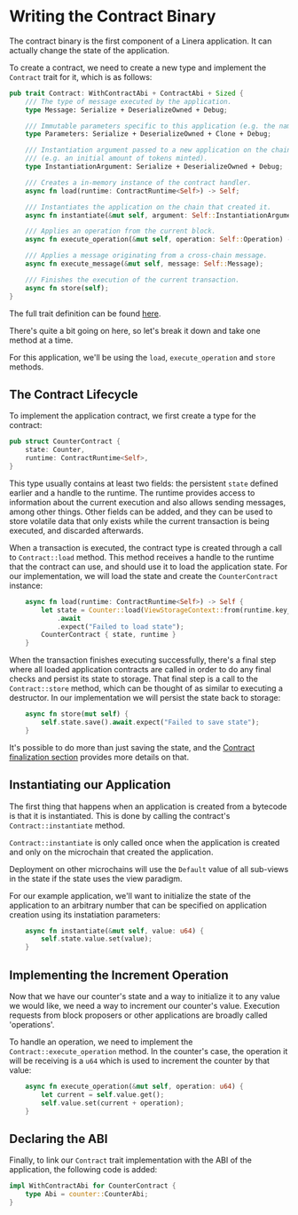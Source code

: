 # Writing the Contract Binary

The contract binary is the first component of a Linera application. It can
actually change the state of the application.

To create a contract, we need to create a new type and implement the `Contract`
trait for it, which is as follows:

```rust
pub trait Contract: WithContractAbi + ContractAbi + Sized {
    /// The type of message executed by the application.
    type Message: Serialize + DeserializeOwned + Debug;

    /// Immutable parameters specific to this application (e.g. the name of a token).
    type Parameters: Serialize + DeserializeOwned + Clone + Debug;

    /// Instantiation argument passed to a new application on the chain that created it
    /// (e.g. an initial amount of tokens minted).
    type InstantiationArgument: Serialize + DeserializeOwned + Debug;

    /// Creates a in-memory instance of the contract handler.
    async fn load(runtime: ContractRuntime<Self>) -> Self;

    /// Instantiates the application on the chain that created it.
    async fn instantiate(&mut self, argument: Self::InstantiationArgument);

    /// Applies an operation from the current block.
    async fn execute_operation(&mut self, operation: Self::Operation) -> Self::Response;

    /// Applies a message originating from a cross-chain message.
    async fn execute_message(&mut self, message: Self::Message);

    /// Finishes the execution of the current transaction.
    async fn store(self);
}
```

The full trait definition can be found
[here](https://github.com/linera-io/linera-protocol/blob/2ada2e77e6a2f3dfa3bd32f4dc609bdadd0fbf3a/linera-sdk/src/lib.rs).

There's quite a bit going on here, so let's break it down and take one method at
a time.

For this application, we'll be using the `load`, `execute_operation` and `store`
methods.

## The Contract Lifecycle

To implement the application contract, we first create a type for the contract:

```rust
pub struct CounterContract {
    state: Counter,
    runtime: ContractRuntime<Self>,
}
```

This type usually contains at least two fields: the persistent `state` defined
earlier and a handle to the runtime. The runtime provides access to information
about the current execution and also allows sending messages, among other
things. Other fields can be added, and they can be used to store volatile data
that only exists while the current transaction is being executed, and discarded
afterwards.

When a transaction is executed, the contract type is created through a call to
`Contract::load` method. This method receives a handle to the runtime that the
contract can use, and should use it to load the application state. For our
implementation, we will load the state and create the `CounterContract`
instance:

```rust
    async fn load(runtime: ContractRuntime<Self>) -> Self {
        let state = Counter::load(ViewStorageContext::from(runtime.key_value_store()))
            .await
            .expect("Failed to load state");
        CounterContract { state, runtime }
    }
```

When the transaction finishes executing successfully, there's a final step where
all loaded application contracts are called in order to do any final checks and
persist its state to storage. That final step is a call to the `Contract::store`
method, which can be thought of as similar to executing a destructor. In our
implementation we will persist the state back to storage:

```rust
    async fn store(mut self) {
        self.state.save().await.expect("Failed to save state");
    }
```

It's possible to do more than just saving the state, and the
[Contract finalization section](en_US/developers/advanced_topics/contract_finalize.md)
provides more details on that.

## Instantiating our Application

The first thing that happens when an application is created from a bytecode is
that it is instantiated. This is done by calling the contract's
`Contract::instantiate` method.

`Contract::instantiate` is only called once when the application is created and
only on the microchain that created the application.

Deployment on other microchains will use the `Default` value of all sub-views in
the state if the state uses the view paradigm.

For our example application, we'll want to initialize the state of the
application to an arbitrary number that can be specified on application creation
using its instatiation parameters:

```rust
    async fn instantiate(&mut self, value: u64) {
        self.state.value.set(value);
    }
```

## Implementing the Increment Operation

Now that we have our counter's state and a way to initialize it to any value we
would like, we need a way to increment our counter's value. Execution requests
from block proposers or other applications are broadly called 'operations'.

To handle an operation, we need to implement the `Contract::execute_operation`
method. In the counter's case, the operation it will be receiving is a `u64`
which is used to increment the counter by that value:

```rust
    async fn execute_operation(&mut self, operation: u64) {
        let current = self.value.get();
        self.value.set(current + operation);
    }
```

## Declaring the ABI

Finally, to link our `Contract` trait implementation with the ABI of the
application, the following code is added:

```rust
impl WithContractAbi for CounterContract {
    type Abi = counter::CounterAbi;
}
```
